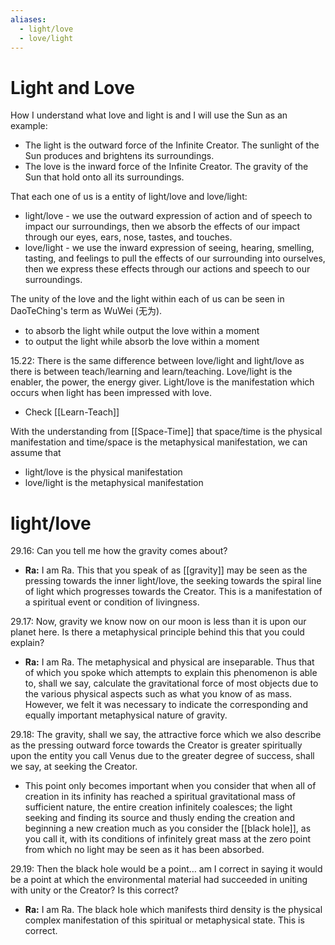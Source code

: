 ```yaml
---
aliases:
  - light/love
  - love/light
---
```

# Light and Love
How I understand what love and light is and I will use the Sun as an example:
- The light is the outward force of the Infinite Creator. The sunlight of the Sun produces and brightens its surroundings.
- The love is the inward force of the Infinite Creator. The gravity of the Sun that hold onto all its surroundings.

That each one of us is a entity of light/love and love/light:
- light/love - we use the outward expression of action and of speech to impact our surroundings, then we absorb the effects of our impact through our eyes, ears, nose, tastes, and touches.
- love/light - we use the inward expression of seeing, hearing, smelling, tasting, and feelings to pull the effects of our surrounding into ourselves, then we express these effects through our actions and speech to our surroundings.

The unity of the love and the light within each of us can be seen in DaoTeChing's term as WuWei (无为).
- to absorb the light while output the love within a moment
- to output the light while absorb the love within a moment

15.22: There is the same difference between love/light and light/love as there is between teach/learning and learn/teaching. Love/light is the enabler, the power, the energy giver. Light/love is the manifestation which occurs when light has been impressed with love.
- Check [[Learn-Teach]]

With the understanding from [[Space-Time]] that space/time is the physical manifestation and time/space is the metaphysical manifestation, we can assume that
- light/love is the physical manifestation
- love/light is the metaphysical manifestation
# light/love
29.16: Can you tell me how the gravity comes about?
- **Ra:** I am Ra. This that you speak of as [[gravity]] may be seen as the pressing towards the inner light/love, the seeking towards the spiral line of light which progresses towards the Creator. This is a manifestation of a spiritual event or condition of livingness.

29.17: Now, gravity we know now on our moon is less than it is upon our planet here. Is there a metaphysical principle behind this that you could explain?
- **Ra:** I am Ra. The metaphysical and physical are inseparable. Thus that of which you spoke which attempts to explain this phenomenon is able to, shall we say, calculate the gravitational force of most objects due to the various physical aspects such as what you know of as mass. However, we felt it was necessary to indicate the corresponding and equally important metaphysical nature of gravity.

29.18: The gravity, shall we say, the attractive force which we also describe as the pressing outward force towards the Creator is greater spiritually upon the entity you call Venus due to the greater degree of success, shall we say, at seeking the Creator.
- This point only becomes important when you consider that when all of creation in its infinity has reached a spiritual gravitational mass of sufficient nature, the entire creation infinitely coalesces; the light seeking and finding its source and thusly ending the creation and beginning a new creation much as you consider the [[black hole]], as you call it, with its conditions of infinitely great mass at the zero point from which no light may be seen as it has been absorbed.

29.19: Then the black hole would be a point… am I correct in saying it would be a point at which the environmental material had succeeded in uniting with unity or the Creator? Is this correct?
- **Ra:** I am Ra. The black hole which manifests third density is the physical complex manifestation of this spiritual or metaphysical state. This is correct.